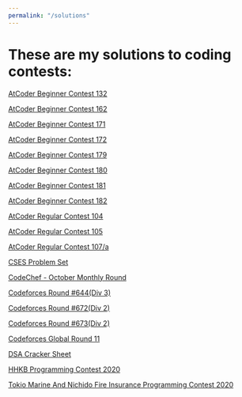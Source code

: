 ```yaml
---
permalink: "/solutions"
---
```


# These are my solutions to coding contests:

[AtCoder Beginner Contest 132](https://github.com/tanushbanerjee/CP-Programming-Practice/tree/master/AtCoderBeginnerContest132)

[AtCoder Beginner Contest 162](https://github.com/tanushbanerjee/CP-Programming-Practice/tree/master/AtCoderBeginnerContest162)

[AtCoder Beginner Contest 171](https://github.com/tanushbanerjee/CP-Programming-Practice/tree/master/AtCoderBeginnerContest171)

[AtCoder Beginner Contest 172](https://github.com/tanushbanerjee/CP-Programming-Practice/tree/master/AtCoderBeginnerContest172)

[AtCoder Beginner Contest 179](https://github.com/tanushbanerjee/CP-Programming-Practice/tree/master/AtCoderBeginnerContest179)

[AtCoder Beginner Contest 180](https://github.com/tanushbanerjee/CP-Programming-Practice/tree/master/AtCoderBeginnerContest180)

[AtCoder Beginner Contest 181](https://github.com/tanushbanerjee/CP-Programming-Practice/tree/master/AtCoderBeginnerContest181)

[AtCoder Beginner Contest 182](https://github.com/tanushbanerjee/CP-Programming-Practice/tree/master/AtCoderBeginnerContest182)

[AtCoder Regular Contest 104](https://github.com/tanushbanerjee/CP-Programming-Practice/tree/master/AtCoderRegularContest104)

[AtCoder Regular Contest 105](https://github.com/tanushbanerjee/CP-Programming-Practice/tree/master/AtCoderRegularContest105)

[AtCoder Regular Contest 107/a](https://github.com/tanushbanerjee/CP-Programming-Practice/tree/master/AtCoderRegularContest107/a)

[CSES Problem Set](https://github.com/tanushbanerjee/CP-Programming-Practice/tree/master/CSESProblemSet)

[CodeChef - October Monthly Round](https://github.com/tanushbanerjee/CP-Programming-Practice/tree/master/CodeChef%20-%20October%20Monthly%20Round)

[Codeforces Round #644(Div 3)](https://github.com/tanushbanerjee/CP-Programming-Practice/tree/master/CodeForces%20Round%20%23644%20(Div.%203))

[Codeforces Round #672(Div 2)](https://github.com/tanushbanerjee/CP-Programming-Practice/tree/master/Codeforces%20Round%20%23672%20(Div.%202))

[Codeforces Round #673(Div 2)](https://github.com/tanushbanerjee/CP-Programming-Practice/tree/master/Codeforces%20Round%20%23673%20(Div.%202))

[Codeforces Global Round 11](https://github.com/tanushbanerjee/CP-Programming-Practice/tree/master/CodeforcesGlobalRound11)

[DSA Cracker Sheet](https://github.com/tanushbanerjee/CP-Programming-Practice/tree/master/DSACrackerSheet)

[HHKB Programming Contest 2020](https://github.com/tanushbanerjee/CP-Programming-Practice/tree/master/HHKBProgrammingContest2020)

[Tokio Marine And Nichido Fire Insurance Programming Contest 2020](https://github.com/tanushbanerjee/CP-Programming-Practice/tree/master/TokioMarineAndNichidoFireInsuranceProgrammingContest2020)

